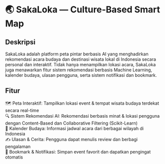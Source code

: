 # 🌏 SakaLoka — Culture-Based Smart Map

## Deskripsi
SakaLoka adalah platform peta pintar berbasis AI yang menghadirkan rekomendasi acara budaya dan destinasi wisata lokal di Indonesia secara personal dan interaktif. Tidak hanya menampilkan lokasi acara, SakaLoka juga menawarkan fitur sistem rekomendasi berbasis Machine Learning, kalender budaya, ulasan pengguna, serta sistem notifikasi dan bookmark.

## Fitur
🗺️ Peta Interaktif: Tampilkan lokasi event & tempat wisata budaya terdekat secara real-time  
🔍 Sistem Rekomendasi AI: Rekomendasi berbasis minat & lokasi pengguna dengan Content-Based dan Collaborative Filtering (Scikit-Learn)  
📅 Kalender Budaya: Informasi jadwal acara dari berbagai wilayah di Indonesia  
✍️ Ulasan & Cerita: Pengguna dapat menulis review dan berbagi pengalaman  
📌 Bookmark & Notifikasi: Simpan event favorit dan dapatkan pengingat otomatis 
